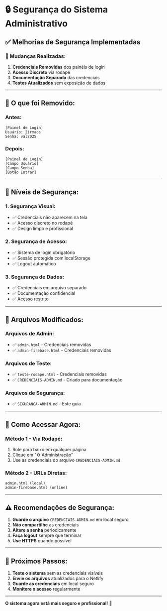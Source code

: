 # 🔒 Segurança do Sistema Administrativo

## ✅ **Melhorias de Segurança Implementadas**

### **🔧 Mudanças Realizadas:**

1. **Credenciais Removidas** dos painéis de login
2. **Acesso Discreto** via rodapé
3. **Documentação Separada** das credenciais
4. **Testes Atualizados** sem exposição de dados

---

## 🚫 **O que foi Removido:**

### **Antes:**
```
[Painel de Login]
Usuário: 2irmaos
Senha: val2025
```

### **Depois:**
```
[Painel de Login]
[Campo Usuário]
[Campo Senha]
[Botão Entrar]
```

---

## 🔐 **Níveis de Segurança:**

### **1. Segurança Visual:**
- ✅ Credenciais não aparecem na tela
- ✅ Acesso discreto no rodapé
- ✅ Design limpo e profissional

### **2. Segurança de Acesso:**
- ✅ Sistema de login obrigatório
- ✅ Sessão protegida com localStorage
- ✅ Logout automático

### **3. Segurança de Dados:**
- ✅ Credenciais em arquivo separado
- ✅ Documentação confidencial
- ✅ Acesso restrito

---

## 📁 **Arquivos Modificados:**

### **Arquivos de Admin:**
- ✅ `admin.html` - Credenciais removidas
- ✅ `admin-firebase.html` - Credenciais removidas

### **Arquivos de Teste:**
- ✅ `teste-rodape.html` - Credenciais removidas
- ✅ `CREDENCIAIS-ADMIN.md` - Criado para documentação

### **Arquivos de Segurança:**
- ✅ `SEGURANCA-ADMIN.md` - Este guia

---

## 🎯 **Como Acessar Agora:**

### **Método 1 - Via Rodapé:**
1. Role para baixo em qualquer página
2. Clique em "⚙️ Administração"
3. Use as credenciais do arquivo `CREDENCIAIS-ADMIN.md`

### **Método 2 - URLs Diretas:**
```
admin.html (local)
admin-firebase.html (online)
```

---

## ⚠️ **Recomendações de Segurança:**

1. **Guarde o arquivo** `CREDENCIAIS-ADMIN.md` em local seguro
2. **Não compartilhe** as credenciais
3. **Altere a senha** periodicamente
4. **Faça logout** sempre que terminar
5. **Use HTTPS** quando possível

---

## 🔧 **Próximos Passos:**

1. **Teste o sistema** sem as credenciais visíveis
2. **Envie os arquivos** atualizados para o Netlify
3. **Guarde as credenciais** em local seguro
4. **Monitore o acesso** regularmente

---

**O sistema agora está mais seguro e profissional!** 🎉 